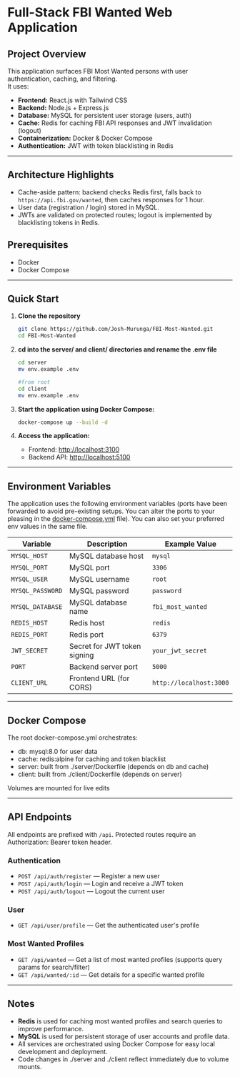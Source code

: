 # Full-Stack FBI Wanted Web Application

## Project Overview

This application surfaces FBI Most Wanted persons with user authentication, caching, and filtering.  
It uses:

- **Frontend:** React.js with Tailwind CSS  
- **Backend:** Node.js + Express.js  
- **Database:** MySQL for persistent user storage (users, auth)  
- **Cache:** Redis for caching FBI API responses and JWT invalidation (logout)  
- **Containerization:** Docker & Docker Compose  
- **Authentication:** JWT with token blacklisting in Redis  

---

## Architecture Highlights

- Cache-aside pattern: backend checks Redis first, falls back to `https://api.fbi.gov/wanted`, then caches responses for 1 hour.  
- User data (registration / login) stored in MySQL.  
- JWTs are validated on protected routes; logout is implemented by blacklisting tokens in Redis.

## Prerequisites

- Docker  
- Docker Compose  

---

## Quick Start

1. **Clone the repository**

   ```bash
   git clone https://github.com/Josh-Murunga/FBI-Most-Wanted.git
   cd FBI-Most-Wanted

2. **cd into the server/ and client/ directories and rename the .env file**

   ```bash
   cd server
   mv env.example .env
   ```

   ```bash
   #from root
   cd client
   mv env.example .env

3. **Start the application using Docker Compose:**
    ```sh
    docker-compose up --build -d
    ```

4. **Access the application:**
    - Frontend: [http://localhost:3100](http://localhost:3100)
    - Backend API: [http://localhost:5100](http://localhost:5100)

---

## Environment Variables

The application uses the following environment variables (ports have been forwarded to avoid pre-existing setups. You can alter the ports to your pleasing in the [docker-compose.yml](docker-compose.yml) file). You can also set your preferred env values in the same file.

| Variable                | Description                          | Example Value                |
|-------------------------|--------------------------------------|------------------------------|
| `MYSQL_HOST`            | MySQL database host                  | `mysql`                      |
| `MYSQL_PORT`            | MySQL port                           | `3306`                       |
| `MYSQL_USER`            | MySQL username                       | `root`                       |
| `MYSQL_PASSWORD`        | MySQL password                       | `password`                   |
| `MYSQL_DATABASE`        | MySQL database name                  | `fbi_most_wanted`            |
| `REDIS_HOST`            | Redis host                           | `redis`                      |
| `REDIS_PORT`            | Redis port                           | `6379`                       |
| `JWT_SECRET`            | Secret for JWT token signing         | `your_jwt_secret`            |
| `PORT`                  | Backend server port                  | `5000`                       |
| `CLIENT_URL`            | Frontend URL (for CORS)              | `http://localhost:3000`      |

---

## Docker Compose

The root docker-compose.yml orchestrates:
 - db: mysql:8.0 for user data
 - cache: redis:alpine for caching and token blacklist
 - server: built from ./server/Dockerfile (depends on db and cache)
 - client: built from ./client/Dockerfile (depends on server)

Volumes are mounted for live edits

---

## API Endpoints

All endpoints are prefixed with `/api`. Protected routes require an Authorization: Bearer token header.

### **Authentication**
- `POST /api/auth/register` — Register a new user
- `POST /api/auth/login` — Login and receive a JWT token
- `POST /api/auth/logout` — Logout the current user

### **User**
- `GET /api/user/profile` — Get the authenticated user's profile

### **Most Wanted Profiles**
- `GET /api/wanted` — Get a list of most wanted profiles (supports query params for search/filter)
- `GET /api/wanted/:id` — Get details for a specific wanted profile

---

## Notes

- **Redis** is used for caching most wanted profiles and search queries to improve performance.
- **MySQL** is used for persistent storage of user accounts and profile data.
- All services are orchestrated using Docker Compose for easy local development and deployment.
- Code changes in ./server and ./client reflect immediately due to volume mounts.